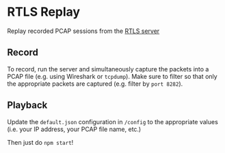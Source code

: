 # RTLS Replay
Replay recorded PCAP sessions from the [RTLS server](http://github.com/local-projects/lp.rtls-server)

## Record
To record, run the server and simultaneously capture the packets into a PCAP file (e.g. using Wireshark or `tcpdump`).
Make sure to filter so that only the appropriate packets are captured (e.g. filter by `port 8282`).

## Playback
Update the `default.json` configuration in `/config` to the appropriate values (i.e. your IP address, your PCAP file name, etc.)

Then just do `npm start`!
